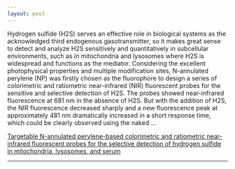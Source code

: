 ```yaml
---
layout: post
---
```


Hydrogen sulfide (H2S) serves an effective role in biological systems as the acknowledged third endogenous gasotransmitter, so it makes great sense to detect and analyze H2S sensitively and quantitatively in subcellular environments, such as in mitochondria and lysosomes where H2S is widespread and functions as the mediator. Considering the excellent photophysical properties and multiple modification sites, N-annulated perylene (NP) was firstly chosen as the fluorophore to design a series of colorimetric and ratiometric near-infrared (NIR) fluorescent probes for the sensitive and selective detection of H2S. The probes showed near-infrared fluorescence at 681 nm in the absence of H2S. But with the addition of H2S, the NIR fluorescence decreased sharply and a new fluorescence peak at approximately 481 nm dramatically increased in a short response time, which could be clearly observed using the naked … 

[Targetable N-annulated perylene-based colorimetric and ratiometric near-infrared fluorescent probes for the selective detection of hydrogen sulfide in mitochondria, lysosomes, and serum](https://pubs.rsc.org/en/content/articlehtml/2017/tb/c7tb00210f)

---

